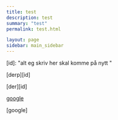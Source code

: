 ```yaml
---
title: test
description: test
summary: "test"
permalink: test.html

layout: page
sidebar: main_sidebar
---
```


[id]: "alt eg skriv her skal komme på nytt "

[derp][id]

[der][id]

[google](www.google.com)

[google]
